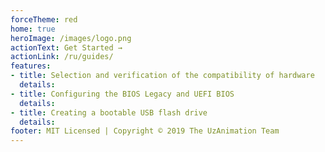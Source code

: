 ```yaml
---
forceTheme: red
home: true
heroImage: /images/logo.png
actionText: Get Started →
actionLink: /ru/guides/
features:
- title: Selection and verification of the compatibility of hardware
  details: 
- title: Configuring the BIOS Legacy and UEFI BIOS
  details: 
- title: Creating a bootable USB flash drive
  details: 
footer: MIT Licensed | Copyright © 2019 The UzAnimation Team
---
```

